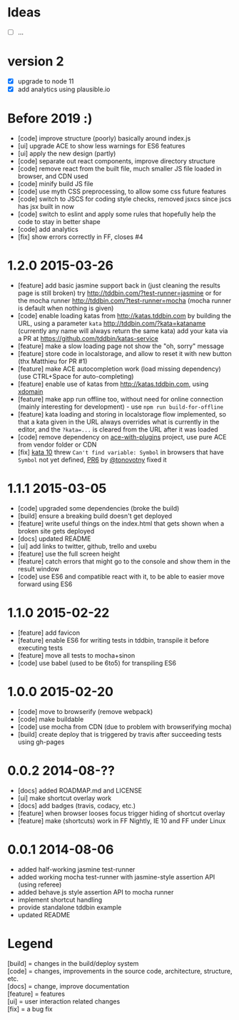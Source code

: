 # Ideas
- [ ] ...

# version 2

- [x] upgrade to node 11
- [x] add analytics using plausible.io

# Before 2019 :)

- [code] improve structure (poorly) basically around index.js
- [ui] upgrade ACE to show less warnings for ES6 features
- [ui] apply the new design (partly)
- [code] separate out react components, improve directory structure
- [code] remove react from the built file, much smaller JS file loaded in browser, and CDN used
- [code] minify build JS file
- [code] use myth CSS preprocessing, to allow some css future features
- [code] switch to JSCS for coding style checks, removed jsxcs since jscs has jsx built in now
- [code] switch to eslint and apply some rules that hopefully help the code to stay in better shape
- [code] add analytics
- [fix] show errors correctly in FF, closes #4

# 1.2.0  2015-03-26

- [feature] add basic jasmine support back in (just cleaning the results page is still broken)
  try http://tddbin.com/?test-runner=jasmine or for the mocha runner
  http://tddbin.com/?test-runner=mocha (mocha runner is default when nothing is given)
- [code] enable loading katas from http://katas.tddbin.com by building the URL, using a
  parameter `kata` http://tddbin.com/?kata=kataname (currently any name will always return the same kata)
  add your kata via a PR at https://github.com/tddbin/katas-service
- [feature] make a slow loading page not show the "oh, sorry" message  
- [feature] store code in localstorage, and allow to reset it with new button (thx Matthieu for PR #1)
- [feature] make ACE autocompletion work (load missing dependency) (use CTRL+Space for auto-completing)
- [feature] enable use of katas from http://katas.tddbin.com, using [xdomain]
- [feature] make app run offline too, without need for online connection (mainly interesting for 
  development) - use `npm run build-for-offline`
- [feature] kata loading and storing in localstorage flow implemented, so that a kata given in the URL
  always overrides what is currently in the editor, and the `?kata=...` is cleared from the URL after
  it was loaded
- [code] remove dependency on [ace-with-plugins] project, use pure ACE from vendor folder or CDN  
- [fix] [kata 10] threw `Can't find variable: Symbol` in browsers that have `Symbol` not yet defined, 
  [PR6] by [@tonovotny] fixed it

# 1.1.1  2015-03-05

- [code] upgraded some dependencies (broke the build)
- [build] ensure a breaking build doesn't get deployed
- [feature] write useful things on the index.html that gets shown when a broken site gets deployed
- [docs] updated README
- [ui] add links to twitter, github, trello and uxebu
- [feature] use the full screen height
- [feature] catch errors that might go to the console and show them in the result window
- [code] use ES6 and compatible react with it, to be able to easier move forward using ES6

# 1.1.0  2015-02-22

- [feature] add favicon
- [feature] enable ES6 for writing tests in tddbin, transpile it before executing tests
- [feature] move all tests to mocha+sinon
- [code] use babel (used to be 6to5) for transpiling ES6

# 1.0.0  2015-02-20

- [code] move to browserify (remove webpack)
- [code] make buildable
- [code] use mocha from CDN (due to problem with browserifying mocha)
- [build] create deploy that is triggered by travis after succeeding tests using gh-pages

# 0.0.2  2014-08-??

- [docs] added ROADMAP.md and LICENSE
- [ui] make shortcut overlay work
- [docs] add badges (travis, codacy, etc.)
- [feature] when browser looses focus trigger hiding of shortcut overlay
- [feature] make (shortcuts) work in FF Nightly, IE 10 and FF under Linux

# 0.0.1  2014-08-06

- added half-working jasmine test-runner
- added working mocha test-runner with jasmine-style assertion API (using referee)
- added behave.js style assertion API to mocha runner
- implement shortcut handling
- provide standalone tddbin example
- updated README

# Legend

[build] = changes in the build/deploy system  
[code] = changes, improvements in the source code, architecture, structure, etc.    
[docs] = change, improve documentation   
[feature] = features  
[ui] = user interaction related changes  
[fix] = a bug fix

[xdomain]: https://github.com/jpillora/xdomain
[kata 10]: http://tddbin.com/#?kata=es6/language/destructuring/array
[@tonovotny]: https://twitter.com/tonovotny
[PR6]: https://github.com/tddbin/tddbin-frontend/pull/6
[ace-with-plugins]: https://github.com/uxebu/ace-with-plugins 
